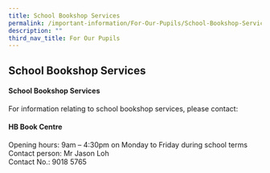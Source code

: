 ```yaml
---
title: School Bookshop Services
permalink: /important-information/For-Our-Pupils/School-Bookshop-Services/
description: ""
third_nav_title: For Our Pupils
---
```

## School Bookshop Services

#### School Bookshop Services 

For information relating to school bookshop services, please contact:

#### HB Book Centre

Opening hours: 9am – 4:30pm on Monday to Friday during school terms  
Contact person: Mr Jason Loh  
Contact No.: 9018 5765